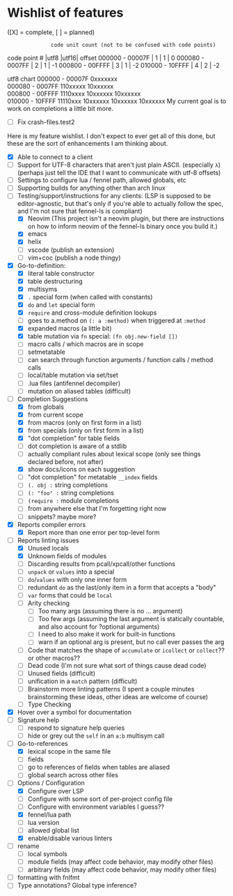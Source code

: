 # Wishlist of features
([X] = complete,  [ ] = planned)

                  code unit count (not to be confused with code points)
code point #    |utf8 |utf16| offset
000000 - 00007F |  1  |  1  |   0
000080 - 0007FF |  2  |  1  |  -1
000800 - 00FFFF |  3  |  1  |  -2
010000 - 10FFFF |  4  |  2  |  -2

utf8 chart
000000 - 00007F	0xxxxxxx	
000080 - 0007FF	110xxxxx	10xxxxxx	
000800 - 00FFFF	1110xxxx	10xxxxxx	10xxxxxx	
010000 - 10FFFF	11110xxx	10xxxxxx	10xxxxxx	10xxxxxx
My current goal is to work on completions a little bit more.

- [ ] Fix crash-files.test2

Here is my feature wishlist. I don't expect to ever get all of this done, but these are the sort of enhancements I am thinking about.
- [X] Able to connect to a client
- [ ] Support for UTF-8 characters that aren't just plain ASCII. (especially `λ`) (perhaps just tell the IDE that I want to communicate with utf-8 offsets)
- [ ] Settings to configure lua / fennel path, allowed globals, etc
- [ ] Supporting builds for anything other than arch linux
- [ ] Testing/support/instructions for any clients: (LSP is supposed to be editor-agnostic, but that's only if you're able to actually follow the spec, and I'm not sure that fennel-ls is compliant)
    - [X] Neovim (This project isn't a neovim plugin, but there are instructions on how to inform neovim of the fennel-ls binary once you build it.)
    - [X] emacs
    - [X] helix
    - [ ] vscode (publish an extension)
    - [ ] vim+coc (publish a node thingy)
- [x] Go-to-definition:
    - [X] literal table constructor
    - [X] table destructuring
    - [X] multisyms
    - [X] `.` special form (when called with constants)
    - [X] `do` and `let` special form
    - [X] `require` and cross-module definition lookups
    - [ ] goes to a.method on `(: a :method)` when triggered at `:method`
    - [X] expanded macros (a little bit)
    - [X] table mutation via `fn` special: `(fn obj.new-field [])`
    - [ ] macro calls / which macros are in scope
    - [ ] setmetatable
    - [ ] can search through function arguments / function calls / method calls
    - [ ] local/table mutation via set/tset
    - [ ] .lua files (antifennel decompiler)
    - [ ] mutation on aliased tables (difficult)
- [ ] Completion Suggestions
    - [X] from globals
    - [X] from current scope
    - [X] from macros (only on first form in a list)
    - [X] from specials (only on first form in a list)
    - [X] "dot completion" for table fields
    - [ ] dot completion is aware of a stdlib
    - [ ] actually compliant rules about lexical scope (only see things declared before, not after)
    - [x] show docs/icons on each suggestion
    - [ ] "dot completion" for metatable `__index` fields
    - [ ] `(. obj :` string completions
    - [ ] `(: "foo" :` string completions
    - [ ] `(require :` module completions
    - [ ] from anywhere else that I'm forgetting right now
    - [ ] snippets? maybe more?
- [X] Reports compiler errors
    - [X] Report more than one error per top-level form
- [ ] Reports linting issues
    - [X] Unused locals
    - [X] Unknown fields of modules
    - [ ] Discarding results from pcall/xpcall/other functions
    - [ ] `unpack` or `values` into a special
    - [ ] `do`/`values` with only one inner form
    - [ ] redundant `do` as the last/only item in a form that accepts a "body"
    - [ ] `var` forms that could be `local`
    - [ ] Arity checking
      - [ ] Too many args (assuming there is no ... argument)
      - [ ] Too few args (assuming the last argument is statically countable, and also account for ?optional arguments)
      - [ ] I need to also make it work for built-in functions
      - [ ] warn if an optional arg is present, but no call ever passes the arg
    - [ ] Code that matches the shape of `accumulate` or `icollect` or `collect`?? or other macros??
    - [ ] Dead code (I'm not sure what sort of things cause dead code)
    - [ ] Unused fields (difficult)
    - [ ] unification in a `match` pattern (difficult)
    - [ ] Brainstorm more linting patterns (I spent a couple minutes brainstorming these ideas, other ideas are welcome of course)
    - [ ] Type Checking
- [X] Hover over a symbol for documentation
- [ ] Signature help
    - [ ] respond to signature help queries
    - [ ] hide or grey out the `self` in an `a:b` multisym call
- [ ] Go-to-references
    - [x] lexical scope in the same file
    - [ ] fields
    - [ ] go to references of fields when tables are aliased
    - [ ] global search across other files
- [ ] Options / Configuration
    - [X] Configure over LSP
    - [ ] Configure with some sort of per-project config file
    - [ ] Configure with environment variables I guess??
    - [X] fennel/lua path
    - [ ] lua version
    - [ ] allowed global list
    - [X] enable/disable various linters
- [ ] rename
    - [ ] local symbols
    - [ ] module fields (may affect code behavior, may modify other files)
    - [ ] arbitrary fields (may affect code behavior, may modify other files)
- [ ] formatting with fnlfmt
- [ ] Type annotations? Global type inference?
